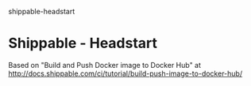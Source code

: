 shippable-headstart
# Shippable - Headstart

Based on "Build and Push Docker image to Docker Hub" at http://docs.shippable.com/ci/tutorial/build-push-image-to-docker-hub/
